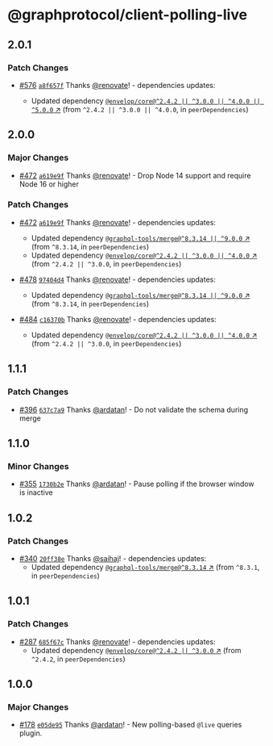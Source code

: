 # @graphprotocol/client-polling-live

## 2.0.1

### Patch Changes

- [#576](https://github.com/graphprotocol/graph-client/pull/576) [`a8f657f`](https://github.com/graphprotocol/graph-client/commit/a8f657ffe9cbee1cc05a6534735769d582a24042) Thanks [@renovate](https://github.com/apps/renovate)! - dependencies updates:

  - Updated dependency [`@envelop/core@^2.4.2 || ^3.0.0 || ^4.0.0 || ^5.0.0` ↗︎](https://www.npmjs.com/package/@envelop/core/v/2.4.2) (from `^2.4.2 || ^3.0.0 || ^4.0.0`, in `peerDependencies`)

## 2.0.0

### Major Changes

- [#472](https://github.com/graphprotocol/graph-client/pull/472) [`a619e9f`](https://github.com/graphprotocol/graph-client/commit/a619e9f00aeb082ea04886d92888dfbe5c2698a6) Thanks [@renovate](https://github.com/apps/renovate)! - Drop Node 14 support and require Node 16 or higher

### Patch Changes

- [#472](https://github.com/graphprotocol/graph-client/pull/472) [`a619e9f`](https://github.com/graphprotocol/graph-client/commit/a619e9f00aeb082ea04886d92888dfbe5c2698a6) Thanks [@renovate](https://github.com/apps/renovate)! - dependencies updates:

  - Updated dependency [`@graphql-tools/merge@^8.3.14 || ^9.0.0` ↗︎](https://www.npmjs.com/package/@graphql-tools/merge/v/8.3.14) (from `^8.3.14`, in `peerDependencies`)
  - Updated dependency [`@envelop/core@^2.4.2 || ^3.0.0 || ^4.0.0` ↗︎](https://www.npmjs.com/package/@envelop/core/v/2.4.2) (from `^2.4.2 || ^3.0.0`, in `peerDependencies`)

- [#478](https://github.com/graphprotocol/graph-client/pull/478) [`97404d4`](https://github.com/graphprotocol/graph-client/commit/97404d4bf7a77a866e5202906ea0dabb8e0dedd1) Thanks [@renovate](https://github.com/apps/renovate)! - dependencies updates:

  - Updated dependency [`@graphql-tools/merge@^8.3.14 || ^9.0.0` ↗︎](https://www.npmjs.com/package/@graphql-tools/merge/v/8.3.14) (from `^8.3.14`, in `peerDependencies`)

- [#484](https://github.com/graphprotocol/graph-client/pull/484) [`c16370b`](https://github.com/graphprotocol/graph-client/commit/c16370b91a78ec21ff8319d89becddceb0706e4a) Thanks [@renovate](https://github.com/apps/renovate)! - dependencies updates:
  - Updated dependency [`@envelop/core@^2.4.2 || ^3.0.0 || ^4.0.0` ↗︎](https://www.npmjs.com/package/@envelop/core/v/2.4.2) (from `^2.4.2 || ^3.0.0`, in `peerDependencies`)

## 1.1.1

### Patch Changes

- [#396](https://github.com/graphprotocol/graph-client/pull/396) [`637c7a9`](https://github.com/graphprotocol/graph-client/commit/637c7a9884ee05effc8aef7c82d5545a594930e7) Thanks [@ardatan](https://github.com/ardatan)! - Do not validate the schema during merge

## 1.1.0

### Minor Changes

- [#355](https://github.com/graphprotocol/graph-client/pull/355) [`1730b2e`](https://github.com/graphprotocol/graph-client/commit/1730b2e3a971e68a9a36ddc9d8d503e6f730eda4) Thanks [@ardatan](https://github.com/ardatan)! - Pause polling if the browser window is inactive

## 1.0.2

### Patch Changes

- [#340](https://github.com/graphprotocol/graph-client/pull/340) [`20ff38e`](https://github.com/graphprotocol/graph-client/commit/20ff38ee9c9dc6b3e384a4bd10f20c090b80cb6b) Thanks [@saihaj](https://github.com/saihaj)! - dependencies updates:
  - Updated dependency [`@graphql-tools/merge@^8.3.14` ↗︎](https://www.npmjs.com/package/@graphql-tools/merge/v/8.3.14) (from `^8.3.1`, in `peerDependencies`)

## 1.0.1

### Patch Changes

- [#287](https://github.com/graphprotocol/graph-client/pull/287) [`685f67c`](https://github.com/graphprotocol/graph-client/commit/685f67cf531316296fbc8825a9965c47711429e5) Thanks [@renovate](https://github.com/apps/renovate)! - dependencies updates:
  - Updated dependency [`@envelop/core@^2.4.2 || ^3.0.0` ↗︎](https://www.npmjs.com/package/@envelop/core/v/2.4.2) (from `^2.4.2`, in `peerDependencies`)

## 1.0.0

### Major Changes

- [#178](https://github.com/graphprotocol/graph-client/pull/178) [`e05de95`](https://github.com/graphprotocol/graph-client/commit/e05de95d68e8fb25e3f81dfeba785b8f57d5f802) Thanks [@ardatan](https://github.com/ardatan)! - New polling-based `@live` queries plugin.
